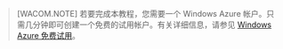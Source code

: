 <properties pageTitle="" title="" description="" documentationCenter="" services="" solutions="" authors="" writer="kathydav" editor="tysonn" manager="jeffreyg" />

> [WACOM.NOTE]
> 若要完成本教程，您需要一个 Windows Azure 帐户。只需几分钟即可创建一个免费的试用帐户。有关详细信息，请参见 [Windows Azure 免费试用](http://www.windowsazure.cn/pricing/1rmb-trial)。


